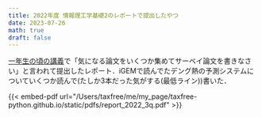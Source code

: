```yaml
---
title: 2022年度 情報理工学基礎2のレポートで提出したやつ
date: 2023-07-26
math: true
draft: false
---
```


[一年生の頃の講義](http://www.ocw.titech.ac.jp/index.php?module=General&action=T0300&JWC=202223928)で「気になる論文をいくつか集めてサーベイ論文を書きなさい」と言われて提出したレポート．iGEMで読んでたデング熱の予測システムについていくつか読んで(たしか3本だった気がする(最低ライン))書いた．

{{< embed-pdf url="/Users/taxfree/me/my_page/taxfree-python.github.io/static/pdfs/report_2022_3q.pdf" >}}
